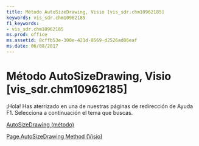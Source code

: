 ```yaml
---
title: Método AutoSizeDrawing, Visio [vis_sdr.chm10962185]
keywords: vis_sdr.chm10962185
f1_keywords:
- vis_sdr.chm10962185
ms.prod: office
ms.assetid: 8cffb53e-300e-421d-8569-d2526ad86eaf
ms.date: 06/08/2017
---
```





# Método AutoSizeDrawing, Visio [vis_sdr.chm10962185]

¡Hola! Has aterrizado en una de nuestras páginas de redirección de Ayuda F1. Selecciona a continuación el tema que buscas.


 [AutoSizeDrawing (método)](http://msdn.microsoft.com/library/page.autosizedrawing-method-visio%28Office.15%29.aspx)


 [Page.AutoSizeDrawing Method (Visio)](http://msdn.microsoft.com/library/800309ef-6faa-7464-c649-f570cb0485a1.aspx)

